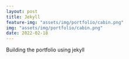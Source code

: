 ```yaml
---
layout: post
title: Jekyll
feature-img: "assets/img/portfolio/cabin.png"
img: "assets/img/portfolio/cabin.png"
date: 2022-02-18
---
```


Building the portfolio using jekyll